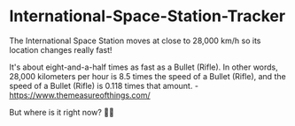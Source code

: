 # International-Space-Station-Tracker
The International Space Station moves at close to 28,000 km/h so its location changes really fast!

It's about eight-and-a-half times as fast as a Bullet (Rifle). In other words, 28,000 kilometers per hour is 8.5 times the speed of a Bullet (Rifle), and the speed of a Bullet (Rifle) is 0.118 times that amount. - https://www.themeasureofthings.com/

But where is it right now? 🤔💭
